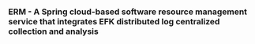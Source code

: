 ### ERM - A Spring cloud-based software resource management service that integrates EFK distributed log centralized collection and analysis
